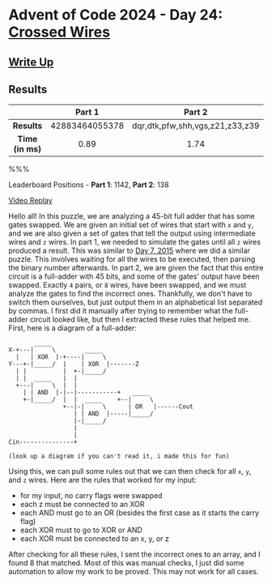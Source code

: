 # Advent of Code 2024 - Day 24: [Crossed Wires](https://adventofcode.com/2024/day/24)

## [Write Up](https://codingap.github.io/advent-of-code/writeups/2024/day24)

## Results

|                  | **Part 1** | **Part 2** |
| :--------------: | :--------: | :--------: |
|   **Results**    | 42883464055378 | dqr,dtk,pfw,shh,vgs,z21,z33,z39 |
| **Time (in ms)** | 0.89 | 1.74 |

%%%

Leaderboard Positions - **Part 1**: 1142, **Part 2**: 138

[Video Replay](https://youtu.be/T4zVjb7CWZA)

Hello all! In this puzzle, we are analyzing a 45-bit full adder that has some gates swapped. We are given an initial set of wires that start with `x` and `y`, and we are also given a set of gates that tell the output using intermediate wires and `z` wires. In part 1, we needed to simulate the gates until all `z` wires produced a result. This was similar to [Day 7, 2015](https://adventofcode.com/2015/day/7) where we did a similar puzzle. This involves waiting for all the wires to be executed, then parsing the binary number afterwards. In part 2, we are given the fact that this entire circuit is a full-adder with 45 bits, and some of the gates' output have been swapped. Exactly `4` pairs, or `8` wires, have been swapped, and we must analyze the gates to find the incorrect ones. Thankfully, we don't have to switch them ourselves, but just output them in an alphabetical list separated by commas. I first did it manually after trying to remember what the full-adder circuit looked like, but then I extracted these rules that helped me. First, here is a diagram of a full-adder:

```
       _____
X-+---|     \        _____
  |   | XOR  |-+----|     \
Y---+-|_____/  |    | XOR  |-------Z
  | |          |  +-|_____/
  | |  _____   |  |
  +---|     \  |  | 
    | | AND  |-|--|-----------+   _____
    +-|_____/  |  |  _____    +--|     \
               +--|-|     \      | OR   |------Cout
                  | | AND  |-----|_____/
                  |-|_____/
                  |
                  |
Cin---------------+

(look up a diagram if you can't read it, i made this for fun)
```
Using this, we can pull some rules out that we can then check for all `x`, `y`, and `z` wires. Here are the rules that worked for my input:

- for my input, no carry flags were swapped
- each z must be connected to an XOR
- each AND must go to an OR (besides the first case as it starts the carry flag)
- each XOR must to go to XOR or AND
- each XOR must be connected to an x, y, or z

After checking for all these rules, I sent the incorrect ones to an array, and I found 8 that matched. Most of this was manual checks, I just did some automation to allow my work to be proved. This may not work for all cases.